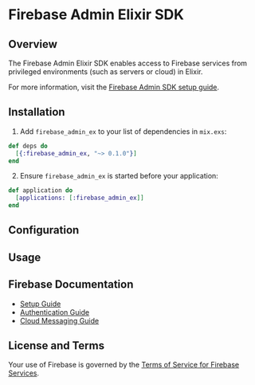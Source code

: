 # Firebase Admin Elixir SDK

## Overview

The Firebase Admin Elixir SDK enables access to Firebase services from privileged environments
(such as servers or cloud) in Elixir.

For more information, visit the
[Firebase Admin SDK setup guide](https://firebase.google.com/docs/admin/setup/).

## Installation

1. Add `firebase_admin_ex` to your list of dependencies in `mix.exs`:

  ```elixir
  def deps do
    [{:firebase_admin_ex, "~> 0.1.0"}]
  end
  ```

2. Ensure `firebase_admin_ex` is started before your application:

  ```elixir
  def application do
    [applications: [:firebase_admin_ex]]
  end
  ```

## Configuration

## Usage

## Firebase Documentation

* [Setup Guide](https://firebase.google.com/docs/admin/setup/)
* [Authentication Guide](https://firebase.google.com/docs/auth/admin/)
* [Cloud Messaging Guide](https://firebase.google.com/docs/cloud-messaging/admin/)

## License and Terms

Your use of Firebase is governed by the
[Terms of Service for Firebase Services](https://firebase.google.com/terms/).
